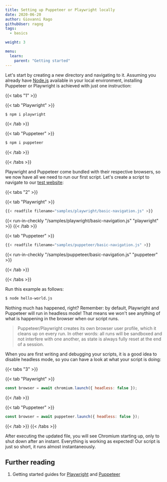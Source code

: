 ```yaml
---
title: Setting up Puppeteer or Playwright locally
date: 2020-06-20
author: Giovanni Rago
githubUser: ragog
tags:
  - basics

weight: 3

menu:
  learn:
    parent: "Getting started"
---
```


Let's start by creating a new directory and navigating to it. Assuming you already have [Node.js](https://nodejs.org/) available in your local environment, installing Puppeteer or Playwright is achieved with just one instruction:

<!-- more -->

{{< tabs "1" >}}

{{< tab "Playwright" >}}
```sh
$ npm i playwright
```
{{< /tab >}}

{{< tab "Puppeteer" >}}
```sh
$ npm i puppeteer
```
{{< /tab >}}

{{< /tabs >}}

Playwright and Puppeteer come bundled with their respective browsers, so we now have all we need to run our first script. Let's create a script to navigate to our [test website](https://danube-webshop.herokuapp.com):

{{< tabs "2" >}}

{{< tab "Playwright" >}}
```js
{{< readfile filename="samples/playwright/basic-navigation.js" >}}
```
{{< run-in-checkly "/samples/playwright/basic-navigation.js" "playwright"  >}}
{{< /tab >}}

{{< tab "Puppeteer" >}}

```js
{{< readfile filename="samples/puppeteer/basic-navigation.js" >}}
```
{{< run-in-checkly "/samples/puppeteer/basic-navigation.js" "puppeteer"  >}}

{{< /tab >}}

{{< /tabs >}}

Run this example as follows:
```sh
$ node hello-world.js
```


Nothing much has happened, right? Remember: by default, Playwright and Puppeteer will run in headless mode! That means we won't see anything of what is happening in the browser when our script runs.

> Puppeteer/Playwright creates its own browser user profile, which it cleans up on every run. In other words: all runs will be sandboxed and not interfere with one another, as state is always fully reset at the end of a session.

When you are first writing and debugging your scripts, it is a good idea to disable headless mode, so you can have a look at what your script is doing:

{{< tabs "3" >}}

{{< tab "Playwright" >}}
```js
const browser = await chromium.launch({ headless: false });
```
{{< /tab >}}

{{< tab "Puppeteer" >}}
```js
const browser = await puppeteer.launch({ headless: false });
```
{{< /tab >}}
{{< /tabs >}}

After executing the updated file, you will see Chromium starting up, only to shut down after an instant. Everything is working as expected! Our script is just so short, it runs almost instantaneously.

## Further reading
1. Getting started guides for [Playwright](https://playwright.dev/docs/intro#installation) and [Puppeteer](https://pptr.dev)
